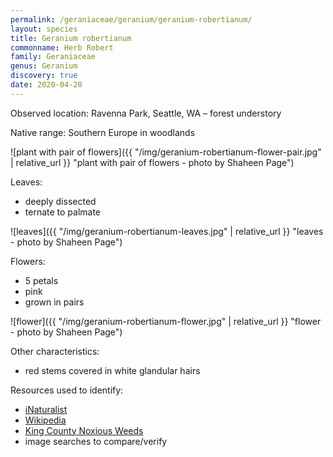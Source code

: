 ```yaml
---
permalink: /geraniaceae/geranium/geranium-robertianum/
layout: species
title: Geranium robertianum
commonname: Herb Robert
family: Geraniaceae
genus: Geranium
discovery: true
date: 2020-04-20
---
```


Observed location: Ravenna Park, Seattle, WA – forest understory

Native range: Southern Europe in woodlands

![plant with pair of flowers]({{ "/img/geranium-robertianum-flower-pair.jpg" | relative_url }} "plant with pair of flowers - photo by Shaheen Page")

Leaves:
  - deeply dissected
  - ternate to palmate

![leaves]({{ "/img/geranium-robertianum-leaves.jpg" | relative_url }} "leaves - photo by Shaheen Page")

Flowers:
  - 5 petals
  - pink
  - grown in pairs

![flower]({{ "/img/geranium-robertianum-flower.jpg" | relative_url }} "flower - photo by Shaheen Page")

Other characteristics:
  - red stems covered in white glandular hairs

Resources used to identify:
  - [iNaturalist](https://www.inaturalist.org/taxa/55925-Geranium-robertianum)
  - [Wikipedia](https://en.wikipedia.org/wiki/Geranium_robertianum)
  - [King County Noxious Weeds](https://www.kingcounty.gov/services/environment/animals-and-plants/noxious-weeds/weed-identification/herb-robert.aspx)
  - image searches to compare/verify
